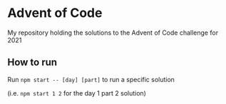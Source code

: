 
# Advent of Code

My repository holding the solutions to the Advent of Code challenge for 2021


## How to run

Run ```npm start -- [day] [part]``` to run a specific solution

(i.e. ```npm start 1 2``` for the day 1 part 2 solution)
